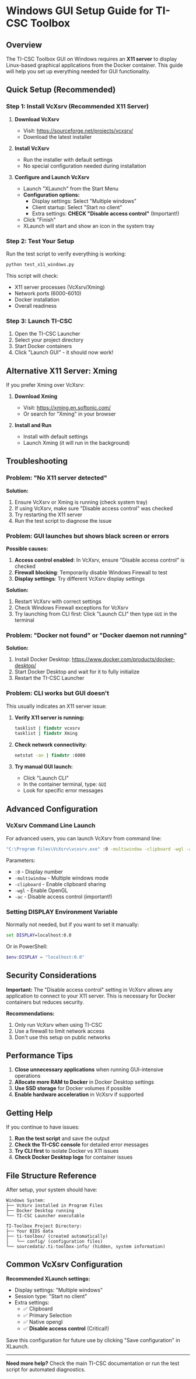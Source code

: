 # Windows GUI Setup Guide for TI-CSC Toolbox

## Overview

The TI-CSC Toolbox GUI on Windows requires an **X11 server** to display Linux-based graphical applications from the Docker container. This guide will help you set up everything needed for GUI functionality.

## Quick Setup (Recommended)

### Step 1: Install VcXsrv (Recommended X11 Server)

1. **Download VcXsrv**
   - Visit: https://sourceforge.net/projects/vcxsrv/
   - Download the latest installer

2. **Install VcXsrv**
   - Run the installer with default settings
   - No special configuration needed during installation

3. **Configure and Launch VcXsrv**
   - Launch "XLaunch" from the Start Menu
   - **Configuration options:**
     - Display settings: Select "Multiple windows"
     - Client startup: Select "Start no client"
     - Extra settings: **CHECK "Disable access control"** (Important!)
   - Click "Finish"
   - XLaunch will start and show an icon in the system tray

### Step 2: Test Your Setup

Run the test script to verify everything is working:

```bash
python test_x11_windows.py
```

This script will check:
- X11 server processes (VcXsrv/Xming)
- Network ports (6000-6010)
- Docker installation
- Overall readiness

### Step 3: Launch TI-CSC

1. Open the TI-CSC Launcher
2. Select your project directory
3. Start Docker containers
4. Click "Launch GUI" - it should now work!

## Alternative X11 Server: Xming

If you prefer Xming over VcXsrv:

1. **Download Xming**
   - Visit: https://xming.en.softonic.com/
   - Or search for "Xming" in your browser

2. **Install and Run**
   - Install with default settings
   - Launch Xming (it will run in the background)

## Troubleshooting

### Problem: "No X11 server detected"

**Solution:**
1. Ensure VcXsrv or Xming is running (check system tray)
2. If using VcXsrv, make sure "Disable access control" was checked
3. Try restarting the X11 server
4. Run the test script to diagnose the issue

### Problem: GUI launches but shows black screen or errors

**Possible causes:**
1. **Access control enabled**: In VcXsrv, ensure "Disable access control" is checked
2. **Firewall blocking**: Temporarily disable Windows Firewall to test
3. **Display settings**: Try different VcXsrv display settings

**Solution:**
1. Restart VcXsrv with correct settings
2. Check Windows Firewall exceptions for VcXsrv
3. Try launching from CLI first: Click "Launch CLI" then type `GUI` in the terminal

### Problem: "Docker not found" or "Docker daemon not running"

**Solution:**
1. Install Docker Desktop: https://www.docker.com/products/docker-desktop/
2. Start Docker Desktop and wait for it to fully initialize
3. Restart the TI-CSC Launcher

### Problem: CLI works but GUI doesn't

This usually indicates an X11 server issue:

1. **Verify X11 server is running:**
   ```cmd
   tasklist | findstr vcxsrv
   tasklist | findstr Xming
   ```

2. **Check network connectivity:**
   ```cmd
   netstat -an | findstr :6000
   ```

3. **Try manual GUI launch:**
   - Click "Launch CLI"
   - In the container terminal, type: `GUI`
   - Look for specific error messages

## Advanced Configuration

### VcXsrv Command Line Launch

For advanced users, you can launch VcXsrv from command line:

```cmd
"C:\Program Files\VcXsrv\vcxsrv.exe" :0 -multiwindow -clipboard -wgl -ac
```

Parameters:
- `:0` - Display number
- `-multiwindow` - Multiple windows mode
- `-clipboard` - Enable clipboard sharing
- `-wgl` - Enable OpenGL
- `-ac` - Disable access control (important!)

### Setting DISPLAY Environment Variable

Normally not needed, but if you want to set it manually:

```cmd
set DISPLAY=localhost:0.0
```

Or in PowerShell:
```powershell
$env:DISPLAY = "localhost:0.0"
```

## Security Considerations

**Important:** The "Disable access control" setting in VcXsrv allows any application to connect to your X11 server. This is necessary for Docker containers but reduces security.

**Recommendations:**
1. Only run VcXsrv when using TI-CSC
2. Use a firewall to limit network access
3. Don't use this setup on public networks

## Performance Tips

1. **Close unnecessary applications** when running GUI-intensive operations
2. **Allocate more RAM to Docker** in Docker Desktop settings
3. **Use SSD storage** for Docker volumes if possible
4. **Enable hardware acceleration** in VcXsrv if supported

## Getting Help

If you continue to have issues:

1. **Run the test script** and save the output
2. **Check the TI-CSC console** for detailed error messages
3. **Try CLI first** to isolate Docker vs X11 issues
4. **Check Docker Desktop logs** for container issues

## File Structure Reference

After setup, your system should have:

```
Windows System:
├── VcXsrv installed in Program Files
├── Docker Desktop running
└── TI-CSC Launcher executable

TI-Toolbox Project Directory:
├── Your BIDS data
├── ti-toolbox/ (created automatically)
│   └── config/ (configuration files)
└── sourcedata/.ti-toolbox-info/ (hidden, system information)
```

## Common VcXsrv Configuration

**Recommended XLaunch settings:**
- Display settings: "Multiple windows"
- Session type: "Start no client"
- Extra settings: 
  - ✅ Clipboard
  - ✅ Primary Selection  
  - ✅ Native opengl
  - ✅ **Disable access control** (Critical!)

Save this configuration for future use by clicking "Save configuration" in XLaunch.

---

**Need more help?** Check the main TI-CSC documentation or run the test script for automated diagnostics. 
